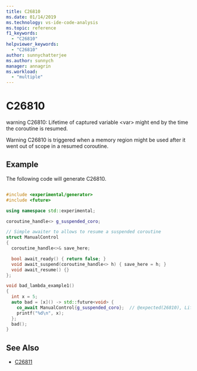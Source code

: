 ```yaml
---
title: C26810
ms.date: 01/14/2019
ms.technology: vs-ide-code-analysis
ms.topic: reference
f1_keywords:
  - "C26810"
helpviewer_keywords:
  - "C26810"
author: sunnychatterjee
ms.author: sunnych
manager: annagrin
ms.workload:
  - "multiple"
---
```

# C26810
warning C26810: Lifetime of captured variable \<var> might end by the time the coroutine is resumed.

Warning C26810 is triggered when a memory region might be used after it went out of scope in a resumed coroutine.

## Example
 The following code will generate C26810.

```cpp

#include <experimental/generator>
#include <future>

using namespace std::experimental;

coroutine_handle<> g_suspended_coro;

// Simple awaiter to allows to resume a suspended coroutine
struct ManualControl
{
  coroutine_handle<>& save_here;

  bool await_ready() { return false; }
  void await_suspend(coroutine_handle<> h) { save_here = h; }
  void await_resume() {}
};

void bad_lambda_example1()
{
  int x = 5;
  auto bad = [x]() -> std::future<void> {
    co_await ManualControl{g_suspended_coro};  // @expected(26810), Lifetime of capture 'x' might end by the time this coroutine is resumed.
    printf("%d\n", x);
  };
  bad();
}
```

## See Also

- [C26811](../code-quality/c26811.md)